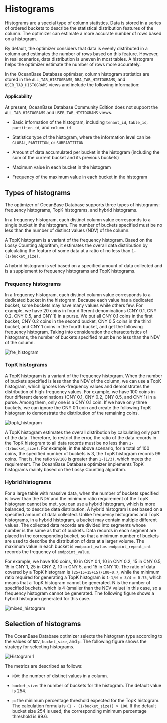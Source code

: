 # Histograms

Histograms are a special type of column statistics. Data is stored in a series of ordered buckets to describe the statistical distribution features of the column. The optimizer can estimate a more accurate number of rows based on a histogram.

By default, the optimizer considers that data is evenly distributed in a column and estimates the number of rows based on this feature. However, in real scenarios, data distribution is uneven in most tables. A histogram helps the optimizer estimate the number of rows more accurately.

In the OceanBase Database optimizer, column histogram statistics are stored in the `ALL_TAB_HISTOGRAMS`, `DBA_TAB_HISTOGRAMS`, and `USER_TAB_HISTOGRAMS` views and include the following information:

  <main id="notice" >
    <h4>Applicability</h4>
    <p>At present, OceanBase Database Community Edition does not support the <code>ALL_TAB_HISTOGRAMS</code> and <code>USER_TAB_HISTOGRAMS</code> views.</p>
  </main>

* Basic information of the histogram, including `tenant_id`, `table_id`, `partition_id`, and `column_id`

* Statistics type of the histogram, where the information level can be `GLOBAL`, `PARTITION`, or `SUBPARTITION`

* Amount of data accumulated per bucket in the histogram (including the sum of the current bucket and its previous buckets)

* Maximum value in each bucket in the histogram

* Frequency of the maximum value in each bucket in the histogram

## Types of histograms

The optimizer of OceanBase Database supports three types of histograms: frequency histograms, TopK histograms, and hybrid histograms.

In a frequency histogram, each distinct column value corresponds to a single bucket in the histogram. The number of buckets specified must be no less than the number of distinct values (NDV) of the column.

A TopK histogram is a variant of the frequency histogram. Based on the Lossy Counting algorithm, it estimates the overall data distribution by calculating the feature of some data at a ratio of no less than `1-(1/bucket_size)`.

A hybrid histogram is set based on a specified amount of data collected and is a supplement to frequency histograms and TopK histograms.

### Frequency histograms

In a frequency histogram, each distinct column value corresponds to a dedicated bucket in the histogram. Because each value has a dedicated bucket, some buckets may have many values while others few. For example, we have 20 coins in four different denominations (CNY 0.1, CNY 0.2, CNY 0.5, and CNY 1) in a purse. We put all CNY 0.1 coins in the first bucket, CNY 0.2 coins in the second bucket, CNY 0.5 coins in the third bucket, and CNY 1 coins in the fourth bucket, and get the following frequency histogram. Taking into consideration the characteristics of histograms, the number of buckets specified must be no less than the NDV of the column.

![fre_histogram](https://obbusiness-private.oss-cn-shanghai.aliyuncs.com/doc/img/observer-enterprise/V4.2.1/EN_US/700.reference/1000.performance-tuning-guide/frequency-histogram.png)

### TopK histograms

A TopK histogram is a variant of the frequency histogram. When the number of buckets specified is less than the NDV of the column, we can use a TopK histogram, which ignores low-frequency values and demonstrates the distribution of high-frequency values. For example, we have 100 coins in four different denominations (CNY 0.1, CNY 0.2, CNY 0.5, and CNY 1) in a purse. Among them, only one is a CNY 0.1 coin. If we have only three buckets, we can ignore the CNY 0.1 coin and create the following TopK histogram to demonstrate the distribution of the remaining coins.

![topk_histogram](https://obbusiness-private.oss-cn-shanghai.aliyuncs.com/doc/img/observer-enterprise/V4.2.1/EN_US/700.reference/1000.performance-tuning-guide/topk-histogram.png)


A TopK histogram estimates the overall distribution by calculating only part of the data. Therefore, to restrict the error, the ratio of the data records in the TopK histogram to all data records must be no less than `1-(1/bucket_size)`. For example, in the above scenario, for a total of 100 coins, the specified number of buckets is 3, the TopK histogram records 99 coins. That is, the ratio `99/100` is greater than `1-(1/3)`, which meets the requirement. The OceanBase Database optimizer implements TopK histograms mainly based on the Lossy Counting algorithm.

### Hybrid histograms

For a large table with massive data, when the number of buckets specified is lower than the NDV and the minimum ratio requirement of the TopK histogram cannot be met, you can use a hybrid histogram, which is more balanced, to describe data distribution. A hybrid histogram is set based on a specified amount of data collected. Unlike frequency histograms and TopK histograms, in a hybrid histogram, a bucket may contain multiple different values. The collected data records are divided into segments whose number is the same as that of buckets. Data records in each segment are placed in the corresponding bucket, so that a minimum number of buckets are used to describe the distribution of data at a larger volume. The maximum value in each bucket is `endpoint_value`. `endpoint_repeat_cnt` records the frequency of `endpoint_value`.

For example, we have 100 coins, 10 in CNY 0.1, 10 in CNY 0.2, 15 in CNY 0.5, 15 in CNY 1, 25 in CNY 2, 10 in CNY 5, and 15 in CNY 10. The ratio of data covered by a TopK histogram is `(25+15+15+15)/100=0.7`, while the minimum ratio required for generating a TopK histogram is `1-1/N = 3/4 = 0.75`, which means that a TopK histogram cannot be generated. N is the number of specified buckets, which is 4 (smaller than the NDV value) in this case, so a frequency histogram cannot be generated. The following figure shows a hybrid histogram generated for this case.

![mixed_histogram](https://obbusiness-private.oss-cn-shanghai.aliyuncs.com/doc/img/observer-enterprise/V4.2.1/EN_US/700.reference/1000.performance-tuning-guide/hybrid-histogram.png)



## Selection of histograms

The OceanBase Database optimizer selects the histogram type according to the values of `NDV`, `bucket_size`, and `p`. The following figure shows the strategy for selecting histograms.

![Histogram 1](https://obbusiness-private.oss-cn-shanghai.aliyuncs.com/doc/img/observer-enterprise/V4.2.1/EN_US/700.reference/1000.performance-tuning-guide/selection-of-histogram.png)

The metrics are described as follows:

* `NDV`: the number of distinct values in a column.

* `bucket_size`: the number of buckets for the histogram. The default value is 254.

* `p`: the minimum percentage threshold expected for the TopK histogram. The calculation formula is `(1 - (1/bucket_size)) × 100`. If the default bucket size 254 is used, the corresponding minimum percentage threshold is 99.6.
